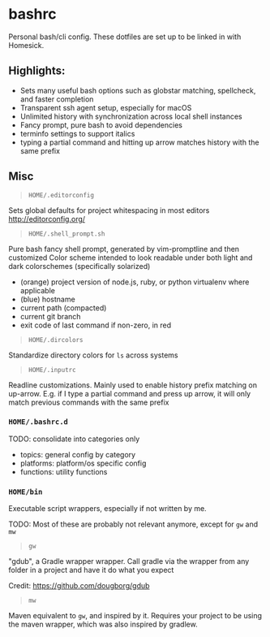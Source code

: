bashrc
======

Personal bash/cli config. These dotfiles are set up to be linked in with Homesick.

## Highlights:

* Sets many useful bash options such as globstar matching, spellcheck, and faster completion
* Transparent ssh agent setup, especially for macOS
* Unlimited history with synchronization across local shell instances
* Fancy prompt, pure bash to avoid dependencies
* terminfo settings to support italics
* typing a partial command and hitting up arrow matches history with the same prefix

Misc
----

> `HOME/.editorconfig`

Sets global defaults for project whitespacing in most editors
http://editorconfig.org/

> `HOME/.shell_prompt.sh`

Pure bash fancy shell prompt, generated by vim-promptline and then customized
Color scheme intended to look readable under both light and dark colorschemes (specifically solarized)

* (orange) project version of node.js, ruby, or python virtualenv where applicable
* (blue) hostname
* current path (compacted)
* current git branch
* exit code of last command if non-zero, in red

> `HOME/.dircolors`

Standardize directory colors for `ls` across systems

> `HOME/.inputrc`

Readline customizations. Mainly used to enable history prefix matching on up-arrow.
E.g. if I type a partial command and press up arrow, it will only match previous commands with the same prefix


### `HOME/.bashrc.d`

TODO: consolidate into categories only

* topics: general config by category
* platforms: platform/os specific config
* functions: utility functions

### `HOME/bin`

Executable script wrappers, especially if not written by me.

TODO: Most of these are probably not relevant anymore, except for `gw` and `mw`

> `gw`

"gdub", a Gradle wrapper wrapper.
Call gradle via the wrapper from any folder in a project and have it do what you expect

Credit: https://github.com/dougborg/gdub

> `mw`

Maven equivalent to `gw`, and inspired by it. Requires your project to be using the maven wrapper,
which was also inspired by gradlew.
